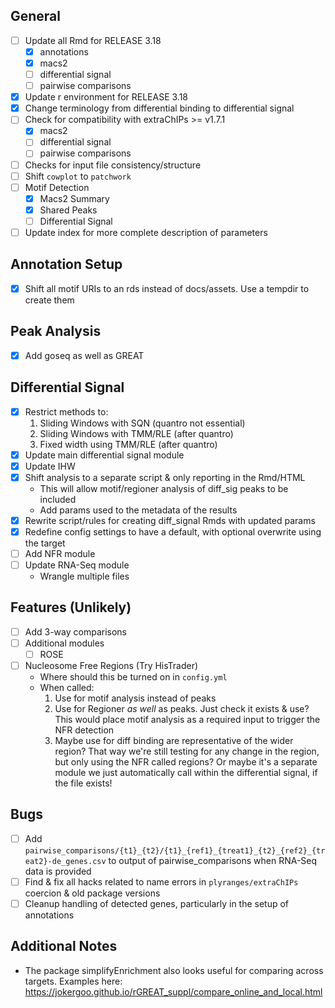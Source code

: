 ## General

- [ ] Update all Rmd for RELEASE 3.18
    - [x] annotations
    - [x] macs2
    - [ ] differential signal
    - [ ] pairwise comparisons
- [x] Update r environment for RELEASE 3.18
- [x] Change terminology from differential binding to differential signal
- [ ] Check for compatibility with extraChIPs >= v1.7.1
  - [x] macs2
  - [ ] differential signal
  - [ ] pairwise comparisons
- [ ] Checks for input file consistency/structure
- [ ] Shift `cowplot` to `patchwork`
- [ ] Motif Detection
  - [x] Macs2 Summary
  - [x] Shared Peaks
  - [ ] Differential Signal
- [ ] Update index for more complete description of parameters 
  
## Annotation Setup

- [x] Shift all motif URIs to an rds instead of docs/assets. Use a tempdir to create them
  
## Peak Analysis

- [x] Add goseq as well as GREAT

## Differential Signal

- [x] Restrict methods to:
    1. Sliding Windows with SQN (quantro not essential)
    2. Sliding Windows with TMM/RLE (after quantro)
    3. Fixed width using TMM/RLE (after quantro)
- [x] Update main differential signal module
- [x] Update IHW
- [x] Shift analysis to a separate script & only reporting in the Rmd/HTML
    + This will allow motif/regioner analysis of diff_sig peaks to be included
    + Add params used to the metadata of the results
- [x] Rewrite script/rules for creating diff_signal Rmds with updated params
- [x] Redefine config settings to have a default, with optional overwrite using the target 
- [ ] Add NFR module
- [ ] Update RNA-Seq module
    + Wrangle multiple files


## Features (Unlikely)

- [ ] Add 3-way comparisons
- [ ] Additional modules
  - [ ] ROSE
- [ ] Nucleosome Free Regions (Try HisTrader)
  + Where should this be turned on in `config.yml`
  + When called:
    1. Use for motif analysis instead of peaks 
    2. Use for Regioner *as well* as peaks. Just check it exists & use? This would place motif analysis as a required input to trigger the NFR detection
    3. Maybe use for diff binding are representative of the wider region? That way we're still testing for any change in the region, but only using the NFR called regions? Or maybe it's a separate module we just automatically call within the differential signal, if the file exists!


## Bugs

- [ ] Add `pairwise_comparisons/{t1}_{t2}/{t1}_{ref1}_{treat1}_{t2}_{ref2}_{treat2}-de_genes.csv` to output of pairwise_comparisons when RNA-Seq data is provided
- [ ] Find & fix all hacks related to name errors in `plyranges/extraChIPs` coercion & old package versions
- [ ] Cleanup handling of detected genes, particularly in the setup of annotations

## Additional Notes

- The package simplifyEnrichment also looks useful for comparing across targets. Examples here: https://jokergoo.github.io/rGREAT_suppl/compare_online_and_local.html

